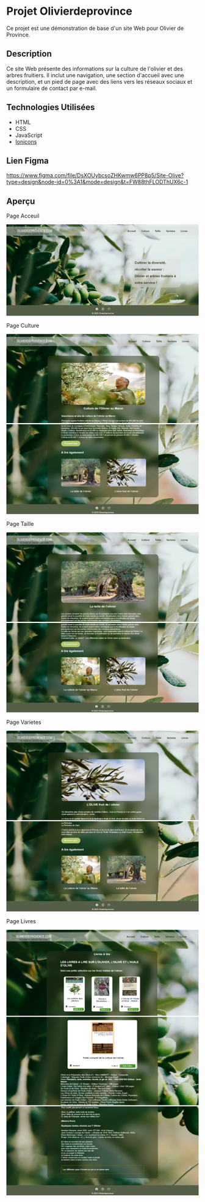 # Projet Olivierdeprovince

Ce projet est une démonstration de base d'un site Web pour Olivier de Province.

## Description

Ce site Web présente des informations sur la culture de l'olivier et des arbres fruitiers. Il inclut une navigation, une section d'accueil avec une description, et un pied de page avec des liens vers les réseaux sociaux et un formulaire de contact par e-mail.

## Technologies Utilisées

- HTML
- CSS
- JavaScript
- [Ionicons](https://ionicons.com/)
  
##  Lien Figma
https://www.figma.com/file/DsXOUybcsoZHKwmw6PP8p5/Site-Olive?type=design&node-id=0%3A1&mode=design&t=FW88thFLODThUX6c-1

## Aperçu
Page Acceuil

![](/images/Screenshot_Olive.png)

Page Culture

![](/images/Screenshot_culture1.png)
![](/images/Screenshot_culture2.png)

Page Taille

![](/images/Screenshot_taille1.png)
![](/images/Screenshot_taille2.png)

Page Varietes

![](/images/Screenshot_var1.png)
![](/images/Screenshot_var2.png)

Page Livres

![](/images/Screenshot_livre1.png)
![](/images/Screenshot_livre2.png)
![](/images/Screenshot_livre3.png)
